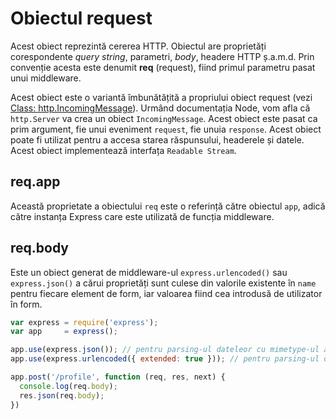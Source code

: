 # Obiectul request

Acest obiect reprezintă cererea HTTP. Obiectul are proprietăți corespondente *query string*, parametri, *body*, headere HTTP ș.a.m.d. Prin convenție acesta este denumit **req** (request), fiind primul parametru pasat unui middleware.

Acest obiect este o variantă îmbunătățită a propriului obiect request (vezi [Class: http.IncomingMessage](https://nodejs.org/api/http.html#http_class_http_incomingmessage)). Urmând documentația Node, vom afla că `http.Server` va crea un obiect `IncomingMessage`. Acest obiect este pasat ca prim argument, fie unui eveniment `request`, fie unuia `response`. Acest obiect poate fi utilizat pentru a accesa starea răspunsului, headerele și datele. Acest obiect implementează interfața `Readable Stream`.

## req.app

Această proprietate a obiectului `req` este o referință către obiectul `app`, adică către instanța Express care este utilizată de funcția middleware.

## req.body

Este un obiect generat de middleware-ul `express.urlencoded()` sau `express.json()` a cărui proprietăți sunt culese din valorile existente în `name` pentru fiecare element de form, iar valoarea fiind cea introdusă de utilizator în form.

```javascript
var express = require('express');
var app     = express();

app.use(express.json()); // pentru parsing-ul dateleor cu mimetype-ul application/json
app.use(express.urlencoded({ extended: true })); // pentru parsing-ul dateleor cu mimetype-ul application/x-www-form-urlencoded

app.post('/profile', function (req, res, next) {
  console.log(req.body);
  res.json(req.body);
})
